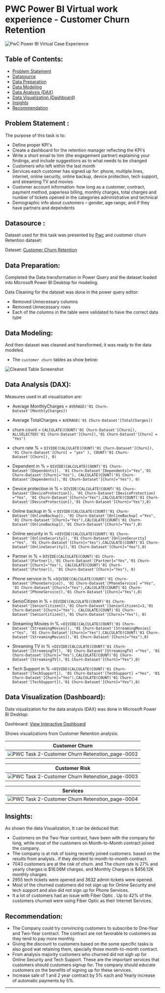 # PWC Power BI Virtual work experience - Customer Churn Retention

![PwC Power BI Virtual Case Experience](https://user-images.githubusercontent.com/118357991/227788348-b988c4df-7923-46d6-8af7-102b8042f721.png)

## Table of Contents:

- [Problem Statement](#Problem-Statement)
- [Datasource](#datasource)
- [Data Preparation](#data-preparation)
- [Data Modeling](#data-modeling)
- [Data Analysis (DAX)](#data-analysis-dax)
- [Data Visualization (Dashboard)](#data-visualization-dashboard)
- [Insights](#insights)
- [Recommendation](#recommendation)

## Problem Statement :

The purpose of this task is to:

- Define proper KPI's
- Create a dashboard for the retention manager reflecting the KPI's
- Write a short email to him (the engagement partner) explaining your findings, and include suggestions as to what needs to be changed
- Customers who left within the last month
- Services each customer has signed up for: phone, multiple lines, internet, online security, online backup, device protection, tech support, and streaming TV and movies
- Customer account information: how long as a customer, contract, payment method, paperless billing, monthly charges, total charges and number of tickets opened in the categories administrative and technical
- Demographic info about customers – gender, age range, and if they have partners and dependents

## Datasource :

Dataset used for this task was presented by [Pwc](https://www.pwc.ch/en/careers-with-pwc/students/virtual-case-experience.html) and customer churn Retention dataset:

Dataset: [Customer Churn Retention](https://github.com/Talk2David1/PWC_Power_BI_Task_3_Customer_Churn_Retension_dashboard_Public/blob/main/Task%203%20Churn-Dataset.xlsx)

## Data Preparation:

Completed the Data transformation in Power Query and the dataset loaded into Microsoft Power BI Desktop for modeling.

Data Cleaning for the dataset was done in the power query editor:
- Removed Unnecessary columns 
- Removed Unnecessary rows
- Each of the columns in the table were validated to have the correct data type

## Data Modeling:

And then dataset was cleaned and transformed, it was ready to the data modeled.

- The `customer churn` tables as show below:

![Cleaned Table Screenshot](https://github.com/Talk2David1/PWC_Power_BI_Task_3_Customer_Churn_Retension_dashboard_Public/blob/main/cleaned_table.png)

## Data Analysis (DAX):

Measures used in all visualization are:

- Average MonthlyCharges = `AVERAGE('01 Churn-Dataset'[MonthlyCharges])`

- Average TotalCharges = `AVERAGE('01 Churn-Dataset'[TotalCharges])`

- churn count = `CALCULATE(COUNT('01 Churn-Dataset'[Churn]), ALLSELECTED('01 Churn-Dataset'[Churn]),'01 Churn-Dataset'[Churn] = "Yes")`

- churn rate % = `DIVIDE(CALCULATE(COUNT('01 Churn-Dataset'[Churn]), '01 Churn-Dataset'[Churn] = "yes" ), COUNT('01 Churn-Dataset'[Churn]), 0)`

- Dependent in % = `DIVIDE(CALCULATE(COUNT('01 Churn-Dataset'[Dependents]), '01 Churn-Dataset'[Dependents]="Yes",'01 Churn-Dataset'[Churn]="Yes"), CALCULATE(COUNT('01 Churn-Dataset'[Dependents]),'01 Churn-Dataset'[Churn]="Yes"), 0)`

- Device protection in % = `DIVIDE(CALCULATE(COUNT('01 Churn-Dataset'[DeviceProtection]), '01 Churn-Dataset'[DeviceProtection] ="Yes", '01 Churn-Dataset'[Churn]="Yes"),CALCULATE(COUNT('01 Churn-Dataset'[DeviceProtection]),'01 Churn-Dataset'[Churn]="Yes"),0)`

- Online backup in % = `DIVIDE(CALCULATE(COUNT('01 Churn-Dataset'[OnlineBackup]), '01 Churn-Dataset'[OnlineBackup] ="Yes", '01 Churn-Dataset'[Churn]="Yes"),CALCULATE(COUNT('01 Churn-Dataset'[OnlineBackup]),'01 Churn-Dataset'[Churn]="Yes"),0)`

- Online security in % =`DIVIDE(CALCULATE(COUNT('01 Churn-Dataset'[OnlineSecurity]), '01 Churn-Dataset'[OnlineSecurity] ="Yes", '01 Churn-Dataset'[Churn]="Yes"),CALCULATE(COUNT('01 Churn-Dataset'[OnlineSecurity]),'01 Churn-Dataset'[Churn]="Yes"),0)`

- Partner in % = `DIVIDE(CALCULATE(COUNT('01 Churn-Dataset'[Partner]),'01 Churn-Dataset'[Partner]="Yes",'01 Churn-Dataset'[Churn]="Yes"), CALCULATE(COUNT('01 Churn-Dataset'[Partner]), '01 Churn-Dataset'[Churn]="Yes"), 0)`

- Phone service in % =`DIVIDE(CALCULATE(COUNT('01 Churn-Dataset'[PhoneService]), '01 Churn-Dataset'[PhoneService] ="Yes", '01 Churn-Dataset'[Churn]="Yes"),CALCULATE(COUNT('01 Churn-Dataset'[PhoneService]),'01 Churn-Dataset'[Churn]="Yes"),0)`

- SenioCitizen in % = `DIVIDE(CALCULATE(COUNT('01 Churn-Dataset'[SeniorCitizen]),'01 Churn-Dataset'[SeniorCitizen]=1,'01 Churn-Dataset'[Churn]="Yes"), CALCULATE(COUNT('01 Churn-Dataset'[SeniorCitizen]),'01 Churn-Dataset'[Churn]="Yes"), 0)`

- Streaming Movies in % =`DIVIDE(CALCULATE(COUNT('01 Churn-Dataset'[StreamingMovies]), '01 Churn-Dataset'[StreamingMovies] ="Yes", '01 Churn-Dataset'[Churn]="Yes"),CALCULATE(COUNT('01 Churn-Dataset'[StreamingMovies]),'01 Churn-Dataset'[Churn]="Yes"),0)`

- Streaming TV in % =`DIVIDE(CALCULATE(COUNT('01 Churn-Dataset'[StreamingTV]), '01 Churn-Dataset'[StreamingTV] ="Yes", '01 Churn-Dataset'[Churn]="Yes"),CALCULATE(COUNT('01 Churn-Dataset'[StreamingTV]),'01 Churn-Dataset'[Churn]="Yes"),0)`

- Tech Support in % =`DIVIDE(CALCULATE(COUNT('01 Churn-Dataset'[TechSupport]), '01 Churn-Dataset'[TechSupport] ="Yes", '01 Churn-Dataset'[Churn]="Yes"),CALCULATE(COUNT('01 Churn-Dataset'[TechSupport]),'01 Churn-Dataset'[Churn]="Yes"),0)`

## Data Visualization (Dashboard):

Data visualization for the data analysis (DAX) was done in Microsoft Power BI Desktop:

Dashboard: [View Interactive Dashboard](https://app.powerbi.com/groups/me/reports/ecf82062-0f98-4e12-a16c-ccdeb40d5eaf/cd27f8ad02793c222d3b?experience=power-bi)

Shows visualizations from Customer Retention analysis:

| Customer Churn |
| ----------- |
|![PWC Task 2-Customer Churn Retenstion_page-0002](https://github.com/Talk2David1/PWC_Power_BI_Task_3_Customer_Churn_Retension_dashboard_Public/blob/main/customer_profile_page.png)|

| Customer Risk |
| ----------- |
|![PWC Task 2-Customer Churn Retenstion_page-0003](https://github.com/Talk2David1/PWC_Power_BI_Task_3_Customer_Churn_Retension_dashboard_Public/blob/main/customer_risk_analysis_page.png)|

| Services |
| ----------- |
|![PWC Task 2-Customer Churn Retenstion_page-0004](https://github.com/Talk2David1/PWC_Power_BI_Task_3_Customer_Churn_Retension_dashboard_Public/blob/main/conclusion_page.png)|

## Insights:

As shown the data Visualization, It can be deduced that:

- Customers on the Two-Year contract, have been with the company for long, while most of the customers on Month-to-Month contract joined the company.
- The company is at risk of losing recently joined customers. based on the results from analysis.. if they decided to month-to-month contract.
- 7043 customers are at the risk of churn. and The churn rate is 27%  and yearly charges is $16.06M charges. and Monthly Charges is $456.12K monthly charges.
- 2955 tech tickets were opened and 3632 admin tickets were opened.
- Most of the churned customers  did not sign up for Online Security and tech support and  also did not sign up for Phone Services.
- It a lot of customers had an issue with Fiber Optic . Up to 42% of the customers churned were using Fiber Optic as their Internet Services.

## Recommendation:

- The Company could try convincing customers to subscribe to One-Year and Two-Year contract. The contract are not favorable to customers  as they tend to pay more monthly.
- Giving the discount to customers based on the some specific tasks is also good wat retaining them, specially those month-to-month contract.
- From analysis majority customers who churned did not sigh up for Online Security and Tech Support. These are the important services that customers should customers signup for. The company should educate customers  on the benefits of signing up for these services.
- Increase sale of 1 and 2 year contract by 5% each and Yearly increase of automatic payments by 5%.

---
